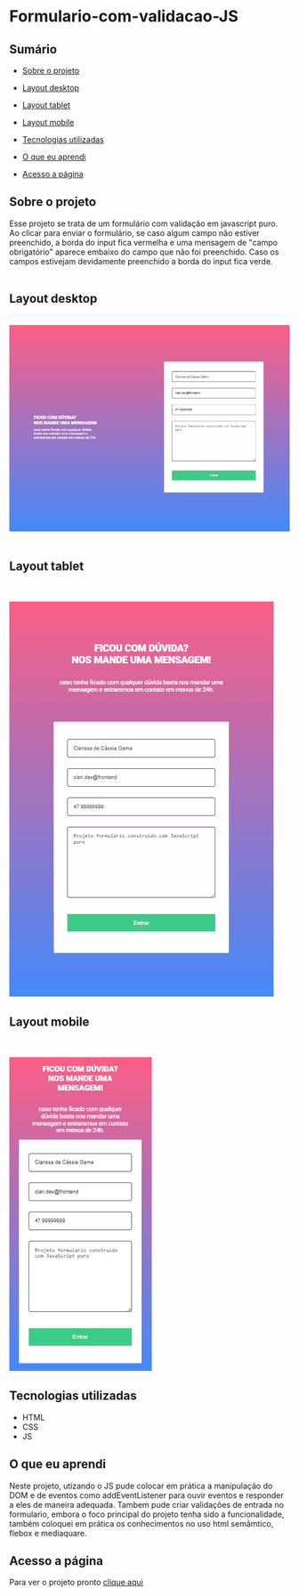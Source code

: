 # Formulario-com-validacao-JS

## Sumário

- [Sobre o projeto](#sobreoprojeto)
- [Layout  desktop](#layout-web)
- [Layout tablet](#layout-tablet)
- [Layout mobile](#layout-mobile)

- [Tecnologias utilizadas](#tecnologias-utilizadas)
- [O que eu aprendi](#o-que-eu-aprendi)
- [Acesso a página](#acesso-a-página)

## Sobre o projeto

Esse projeto se trata de um formulário com validação em javascript puro. Ao clicar para enviar o formulário, se caso algum campo não estiver preenchido, a borda do input fica vermelha e uma mensagem de "campo obrigatório" aparece embaixo do campo que não foi preenchido. Caso os campos estivejam devidamente preenchido a borda do input fica verde.
<br>
<br>

## Layout desktop    

<br>

<img src="src/imagens/formulario.desktop.gif" alt="">
<br>
<br>

## Layout tablet

<br>
<br>

<img src="src/imagens/formulario.tablet.gif" alt="">

## Layout mobile

<br>
<br>

<img src="src/imagens/formulario.mobile.gif" alt="">

## Tecnologias utilizadas

- HTML
- CSS
- JS

## O que eu aprendi

Neste projeto, utizando o JS pude colocar em prática a manipulação do DOM e de eventos como addEventListener para ouvir eventos e responder a eles de maneira adequada. Tambem pude criar validações de entrada no formulario, embora o foco principal do projeto tenha sido a funcionalidade, também coloquei em prática os conhecimentos no uso html semâmtico, flebox e mediaquare.
## Acesso a página

Para ver o projeto pronto [clique aqui ](https://claricassia.github.io/Formulario-com-validacao-JS/)
